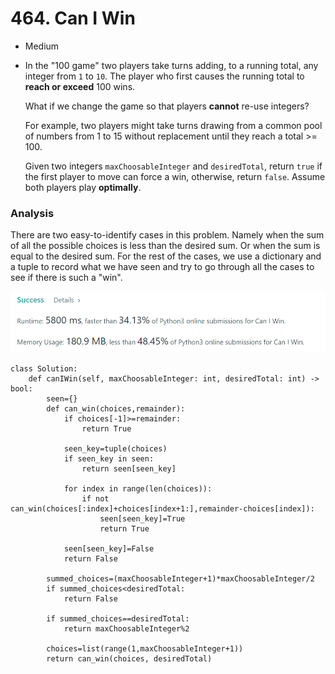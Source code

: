 # 464. Can I Win

* Medium
*   In the "100 game" two players take turns adding, to a running total, any integer from `1` to `10`. The player who first causes the running total to **reach or exceed** 100 wins.

    What if we change the game so that players **cannot** re-use integers?

    For example, two players might take turns drawing from a common pool of numbers from 1 to 15 without replacement until they reach a total >= 100.

    Given two integers `maxChoosableInteger` and `desiredTotal`, return `true` if the first player to move can force a win, otherwise, return `false`. Assume both players play **optimally**.

### Analysis&#x20;

There are two easy-to-identify cases in this problem. Namely when the sum of all the possible choices is less than the desired sum. Or when the sum is equal to the desired sum. For the rest of the cases, we use a dictionary and a tuple to record what we have seen and try to go through all the cases to see if there is such a "win".&#x20;

![](<../../.gitbook/assets/image (26).png>)

```
class Solution:
    def canIWin(self, maxChoosableInteger: int, desiredTotal: int) -> bool:
        seen={}
        def can_win(choices,remainder):
            if choices[-1]>=remainder:
                return True
            
            seen_key=tuple(choices)
            if seen_key in seen:
                return seen[seen_key]
            
            for index in range(len(choices)):
                if not can_win(choices[:index]+choices[index+1:],remainder-choices[index]):
                    seen[seen_key]=True
                    return True
                
            seen[seen_key]=False
            return False
        
        summed_choices=(maxChoosableInteger+1)*maxChoosableInteger/2
        if summed_choices<desiredTotal:
            return False 
        
        if summed_choices==desiredTotal:
            return maxChoosableInteger%2
        
        choices=list(range(1,maxChoosableInteger+1))
        return can_win(choices, desiredTotal)
```
